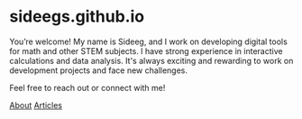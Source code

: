 # sideegs.github.io

You’re welcome!
My name is Sideeg, and I work on developing digital tools for math and other STEM subjects.
I have strong experience in interactive calculations and data analysis. It's always exciting and rewarding to work on development projects and face new challenges.

Feel free to reach out or connect with me!

[About](/about)
[Articles](/articles)
